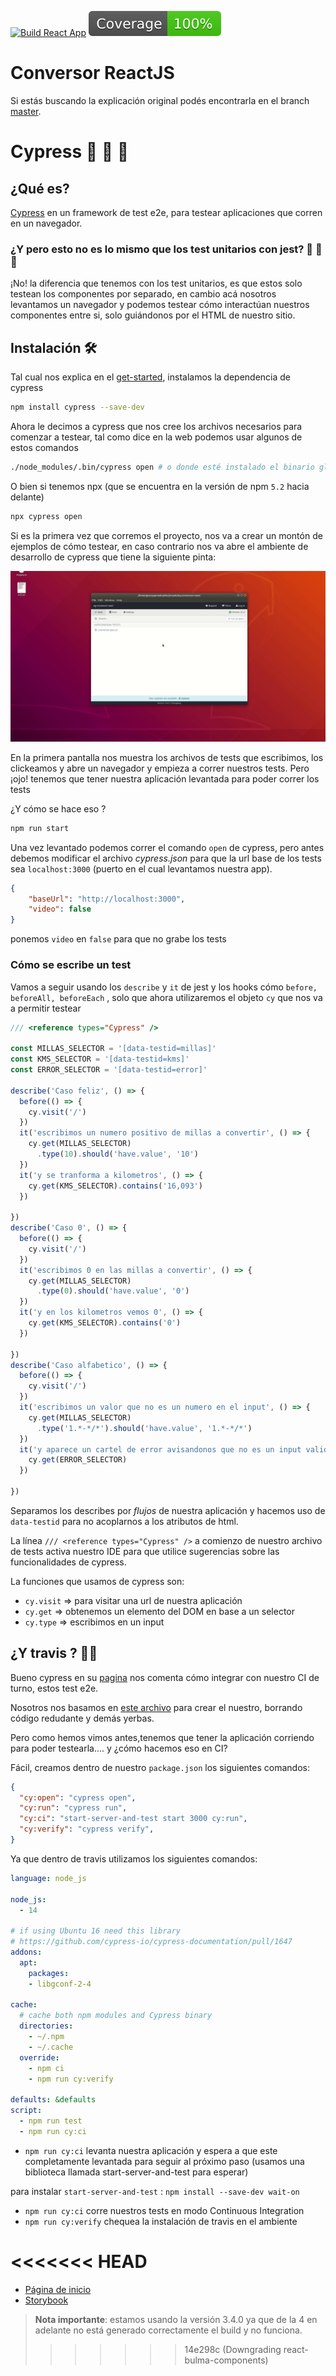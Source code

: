 
[![Build React App](https://github.com/uqbar-project/eg-conversor-react/actions/workflows/build.yml/badge.svg?branch=feature%2Fcypress)](https://github.com/uqbar-project/eg-conversor-react/actions/workflows/build.yml) ![coverage](./badges/coverage/coverage.svg)

# Conversor ReactJS

Si estás buscando la explicación original podés encontrarla en el branch [master](https://github.com/uqbar-project/eg-conversor-react).

# Cypress :tada: :tada: :tada: 

## ¿Qué es? 

[Cypress](https://www.cypress.io) en un framework de test e2e, para testear aplicaciones que corren en un navegador.

### ¿Y pero esto no es lo mismo que los test unitarios con jest? :thinking: :thinking: :thinking: 

¡No! la diferencia que tenemos con los test unitarios, es que estos solo testean los componentes por separado, en cambio acá nosotros levantamos un navegador y podemos testear cómo interactúan nuestros componentes entre si, solo guiándonos por el HTML de nuestro sitio.

## Instalación :hammer_and_wrench: 

Tal cual nos explica en el [get-started](https://docs.cypress.io/guides/getting-started/installing-cypress.html#npm-install), instalamos la dependencia de cypress

```bash
npm install cypress --save-dev
```

Ahora le decimos a cypress que nos cree los archivos necesarios para comenzar a testear, tal como dice en la web podemos usar algunos de estos comandos

```bash
./node_modules/.bin/cypress open # o donde esté instalado el binario global de npm
```

O bien si tenemos npx (que se encuentra en la versión de npm `5.2` hacia delante)

```bash
npx cypress open
```

Si es la primera vez que corremos el proyecto, nos va a crear un montón de ejemplos de cómo testear, en caso contrario nos va abre el ambiente de desarrollo de cypress que tiene la siguiente pinta:

![video](video/open_cypress.gif)

En la primera pantalla nos muestra los archivos de tests que escribimos, los clickeamos y abre un navegador y empieza a correr nuestros tests. Pero ¡ojo! tenemos que tener nuestra aplicación levantada para poder correr los tests

¿Y cómo se hace eso ?

```bash
npm run start
```

Una vez levantado podemos correr el comando `open` de cypress, pero antes debemos modificar el archivo *cypress.json* para que la url base de los tests sea `localhost:3000` (puerto en el cual levantamos nuestra app).

```json
{
    "baseUrl": "http://localhost:3000",
    "video": false
}
```

ponemos `video` en `false` para que no grabe los tests 

### Cómo se escribe un test

Vamos a seguir usando los `describe` y `it` de jest y los hooks cómo  `before, beforeAll, beforeEach` , solo que ahora utilizaremos el objeto `cy` que nos va a permitir testear

```javascript
/// <reference types="Cypress" />

const MILLAS_SELECTOR = '[data-testid=millas]'
const KMS_SELECTOR = '[data-testid=kms]'
const ERROR_SELECTOR = '[data-testid=error]'

describe('Caso feliz', () => {
  before(() => {
    cy.visit('/')
  })
  it('escribimos un numero positivo de millas a convertir', () => {
    cy.get(MILLAS_SELECTOR)
      .type(10).should('have.value', '10')
  })
  it('y se tranforma a kilometros', () => {
    cy.get(KMS_SELECTOR).contains('16,093')
  })

})
describe('Caso 0', () => {
  before(() => {
    cy.visit('/')
  })
  it('escribimos 0 en las millas a convertir', () => {
    cy.get(MILLAS_SELECTOR)
      .type(0).should('have.value', '0')
  })
  it('y en los kilometros vemos 0', () => {
    cy.get(KMS_SELECTOR).contains('0')
  })

})
describe('Caso alfabetico', () => {
  before(() => {
    cy.visit('/')
  })
  it('escribimos un valor que no es un numero en el input', () => {
    cy.get(MILLAS_SELECTOR)
      .type('1.*-*/*').should('have.value', '1.*-*/*')
  })
  it('y aparece un cartel de error avisandonos que no es un input valido', () => {
    cy.get(ERROR_SELECTOR)
  })

})

```

Separamos los describes por *flujos* de nuestra aplicación y hacemos uso de `data-testid` para no acoplarnos a los atributos de html.

La línea `/// <reference types="Cypress" />` a comienzo de nuestro archivo de tests activa nuestro IDE para que utilice sugerencias sobre las funcionalidades de cypress.

La funciones que usamos de cypress son:

- `cy.visit` => para visitar una url de nuestra aplicación
- `cy.get` => obtenemos un elemento del DOM en base a un selector
- `cy.type` => escribimos en un input

## ¿Y travis ? :construction_worker_man: 

Bueno cypress en su [pagina](https://docs.cypress.io/guides/guides/continuous-integration.html#Setting-up-CI) nos comenta cómo integrar con nuestro CI de turno, estos test e2e.

Nosotros nos basamos en [este archivo](https://github.com/cypress-io/cypress-example-kitchensink/blob/master/.travis.yml) para crear el nuestro, borrando código redudante y demás yerbas.

Pero como hemos vimos antes,tenemos que tener la aplicación corriendo para poder testearla.... y ¿cómo hacemos eso en CI?

Fácil, creamos dentro de nuestro `package.json` los siguientes comandos:

```json
{
  "cy:open": "cypress open",
  "cy:run": "cypress run",
  "cy:ci": "start-server-and-test start 3000 cy:run",
  "cy:verify": "cypress verify",
}
```

Ya que dentro de travis utilizamos los siguientes comandos:

```yaml
language: node_js

node_js:
  - 14

# if using Ubuntu 16 need this library
# https://github.com/cypress-io/cypress-documentation/pull/1647
addons:
  apt:
    packages:
    - libgconf-2-4

cache:
  # cache both npm modules and Cypress binary
  directories:
    - ~/.npm
    - ~/.cache
  override:
    - npm ci
    - npm run cy:verify

defaults: &defaults
script:
  - npm run test
  - npm run cy:ci
```

- `npm run cy:ci` levanta nuestra aplicación y espera a que este completamente levantada para seguir al próximo paso (usamos una biblioteca llamada start-server-and-test para esperar)

para instalar `start-server-and-test` : `npm install --save-dev wait-on`

- `npm run cy:ci` corre nuestros tests en modo Continuous Integration
- `npm run cy:verify` chequea la instalación de travis en el ambiente

<<<<<<< HEAD
=======
- [Página de inicio](https://github.com/couds/react-bulma-components)
- [Storybook](https://couds.github.io/react-bulma-components/?path=/story)

> **Nota importante**: estamos usando la versión 3.4.0 ya que de la 4 en adelante no está generado correctamente el build y no funciona.
>>>>>>> 14e298c (Downgrading react-bulma-components)
